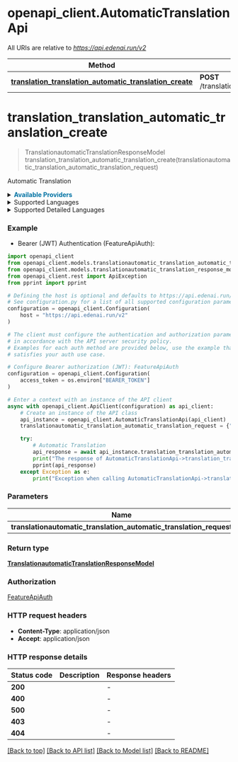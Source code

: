 # openapi_client.AutomaticTranslationApi

All URIs are relative to *https://api.edenai.run/v2*

Method | HTTP request | Description
------------- | ------------- | -------------
[**translation_translation_automatic_translation_create**](AutomaticTranslationApi.md#translation_translation_automatic_translation_create) | **POST** /translation/automatic_translation | Automatic Translation


# **translation_translation_automatic_translation_create**
> TranslationautomaticTranslationResponseModel translation_translation_automatic_translation_create(translationautomatic_translation_automatic_translation_request)

Automatic Translation

<details><summary><strong style='color: #0072a3; cursor: pointer'>Available Providers</strong></summary>    |Provider|Version|Price|Billing unit| |----|-------|-----|------------| |**amazon**|`boto3 (v1.15.18)`|15.0 (per 1000000 char)|1 char |**google**|`v3`|20.0 (per 1000000 char)|1 char |**ibm**|`v3 (2018-05-01)`|20.0 (per 1000000 char)|1000 char |**microsoft**|`v3.0`|10.0 (per 1000000 char)|1 char |**neuralspace**|`v1`|7.0 (per 1000 request)|1 request |**phedone**|`-`|4.0 (per 1000000 char)|1000 char |**deepl**|`v2`|20.0 (per 1000000 char)|1 char |**modernmt**|`1.2.8`|8.0 (per 1000000 char)|1 char |**openai**|`v1`|20.0 (per 1000000 token)|1 token   </details>  <details><summary>Supported Languages</summary>      |Name|Value| |----|-----| |**Abkhazian**|`ab`| |**Acoli**|`ach`| |**Afar**|`aa`| |**Afrikaans**|`af`| |**Akan**|`ak`| |**Albanian**|`sq`| |**American Sign Language**|`ase`| |**Amharic**|`am`| |**Arabic**|`ar`| |**Aragonese**|`an`| |**Argentine Sign Language**|`aed`| |**Armenian**|`hy`| |**Assamese**|`as`| |**Avaric**|`av`| |**Avestan**|`ae`| |**Aymara**|`ay`| |**Azerbaijani**|`az`| |**Bambara**|`bm`| |**Bashkir**|`ba`| |**Basque**|`eu`| |**Belarusian**|`be`| |**Bemba (Zambia)**|`bem`| |**Bengali**|`bn`| |**Berber languages**|`ber`| |**Bihari languages**|`bh`| |**Bislama**|`bi`| |**Bosnian**|`bs`| |**Brazilian Sign Language**|`bzs`| |**Breton**|`br`| |**Bulgarian**|`bg`| |**Burmese**|`my`| |**Catalan**|`ca`| |**Cebuano**|`ceb`| |**Celtic languages**|`cel`| |**Central Bikol**|`bcl`| |**Central Khmer**|`km`| |**Chamorro**|`ch`| |**Chechen**|`ce`| |**Chilean Sign Language**|`csg`| |**Chinese**|`zh`| |**Church Slavic**|`cu`| |**Chuukese**|`chk`| |**Chuvash**|`cv`| |**Colombian Sign Language**|`csn`| |**Congo Swahili**|`swc`| |**Cornish**|`kw`| |**Corsican**|`co`| |**Cree**|`cr`| |**Croatian**|`hr`| |**Czech**|`cs`| |**Danish**|`da`| |**Dari**|`prs`| |**Dhivehi**|`dv`| |**Dutch**|`nl`| |**Dzongkha**|`dz`| |**Efik**|`efi`| |**English**|`en`| |**Esperanto**|`eo`| |**Estonian**|`et`| |**Ewe**|`ee`| |**Faroese**|`fo`| |**Fijian**|`fj`| |**Filipino**|`fil`| |**Finnish**|`fi`| |**Finnish Sign Language**|`fse`| |**Fon**|`fon`| |**French**|`fr`| |**Fulah**|`ff`| |**Ga**|`gaa`| |**Galician**|`gl`| |**Ganda**|`lg`| |**Georgian**|`ka`| |**German**|`de`| |**Gilbertese**|`gil`| |**Guarani**|`gn`| |**Gujarati**|`gu`| |**Gun**|`guw`| |**Haitian**|`ht`| |**Hausa**|`ha`| |**Hawaiian**|`haw`| |**Hebrew**|`he`| |**Herero**|`hz`| |**Hiligaynon**|`hil`| |**Hindi**|`hi`| |**Hiri Motu**|`ho`| |**Hmong**|`hmn`| |**Hmong Daw**|`mww`| |**Hungarian**|`hu`| |**Icelandic**|`is`| |**Ido**|`io`| |**Igbo**|`ig`| |**Iloko**|`ilo`| |**Indonesian**|`id`| |**Interlingua (International Auxiliary Language Association)**|`ia`| |**Interlingue**|`ie`| |**Inuinnaqtun**|`ikt`| |**Inuktitut**|`iu`| |**Inupiaq**|`ik`| |**Irish**|`ga`| |**Isoko**|`iso`| |**Isthmus Zapotec**|`zai`| |**Italian**|`it`| |**Japanese**|`ja`| |**Javanese**|`jv`| |**Kabyle**|`kab`| |**Kalaallisut**|`kl`| |**Kannada**|`kn`| |**Kanuri**|`kr`| |**Kaonde**|`kqn`| |**Kashmiri**|`ks`| |**Kazakh**|`kk`| |**Kikuyu**|`ki`| |**Kinyarwanda**|`rw`| |**Kirghiz**|`ky`| |**Klingon**|`tlh`| |**Komi**|`kv`| |**Kongo**|`kg`| |**Korean**|`ko`| |**Kuanyama**|`kj`| |**Kurdish**|`ku`| |**Kwangali**|`kwn`| |**Lao**|`lo`| |**Latin**|`la`| |**Latvian**|`lv`| |**Limburgan**|`li`| |**Lingala**|`ln`| |**Literary Chinese**|`lzh`| |**Lithuanian**|`lt`| |**Lozi**|`loz`| |**Luba-Katanga**|`lu`| |**Luba-Lulua**|`lua`| |**Lunda**|`lun`| |**Luo (Kenya and Tanzania)**|`luo`| |**Lushai**|`lus`| |**Luvale**|`lue`| |**Luxembourgish**|`lb`| |**Macedonian**|`mk`| |**Malagasy**|`mg`| |**Malay (macrolanguage)**|`ms`| |**Malayalam**|`ml`| |**Maltese**|`mt`| |**Manx**|`gv`| |**Maori**|`mi`| |**Marathi**|`mr`| |**Marshallese**|`mh`| |**Mexican Sign Language**|`mfs`| |**Modern Greek (1453-)**|`el`| |**Mongolian**|`mn`| |**Morisyen**|`mfe`| |**Mossi**|`mos`| |**Nauru**|`na`| |**Navajo**|`nv`| |**Ndonga**|`ng`| |**Nepali (macrolanguage)**|`ne`| |**Niuean**|`niu`| |**North Ndebele**|`nd`| |**Northern Kurdish**|`kmr`| |**Northern Sami**|`se`| |**Norwegian**|`no`| |**Norwegian Bokmål**|`nb`| |**Norwegian Nynorsk**|`nn`| |**Nyaneka**|`nyk`| |**Nyanja**|`ny`| |**Occitan (post 1500)**|`oc`| |**Ojibwa**|`oj`| |**Oriya (macrolanguage)**|`or`| |**Oromo**|`om`| |**Ossetian**|`os`| |**Pali**|`pi`| |**Pangasinan**|`pag`| |**Panjabi**|`pa`| |**Papiamento**|`pap`| |**Pedi**|`nso`| |**Persian**|`fa`| |**Peruvian Sign Language**|`prl`| |**Pijin**|`pis`| |**Pohnpeian**|`pon`| |**Polish**|`pl`| |**Portuguese**|`pt`| |**Pushto**|`ps`| |**Quechua**|`qu`| |**Querétaro Otomi**|`otq`| |**Romance languages**|`roa`| |**Romanian**|`ro`| |**Romansh**|`rm`| |**Rundi**|`rn`| |**Russian**|`ru`| |**Ruund**|`rnd`| |**Samoan**|`sm`| |**San Salvador Kongo**|`kwy`| |**Sango**|`sg`| |**Sanskrit**|`sa`| |**Sardinian**|`sc`| |**Scottish Gaelic**|`gd`| |**Serbian**|`sr`| |**Serbo-Croatian**|`sh`| |**Seselwa Creole French**|`crs`| |**Shona**|`sn`| |**Sichuan Yi**|`ii`| |**Sindhi**|`sd`| |**Sinhala**|`si`| |**Slovak**|`sk`| |**Slovenian**|`sl`| |**Somali**|`so`| |**South Ndebele**|`nr`| |**Southern Sotho**|`st`| |**Spanish**|`es`| |**Spanish Sign Language**|`ssp`| |**Sranan Tongo**|`srn`| |**Sundanese**|`su`| |**Swahili (macrolanguage)**|`sw`| |**Swati**|`ss`| |**Swedish**|`sv`| |**Tagalog**|`tl`| |**Tahitian**|`ty`| |**Tajik**|`tg`| |**Tamil**|`ta`| |**Tatar**|`tt`| |**Telugu**|`te`| |**Tetela**|`tll`| |**Tetun Dili**|`tdt`| |**Thai**|`th`| |**Tibetan**|`bo`| |**Tigrinya**|`ti`| |**Tiv**|`tiv`| |**Tok Pisin**|`tpi`| |**Tonga (Tonga Islands)**|`to`| |**Tonga (Zambia)**|`toi`| |**Tsonga**|`ts`| |**Tswana**|`tn`| |**Tumbuka**|`tum`| |**Turkish**|`tr`| |**Turkmen**|`tk`| |**Tuvalu**|`tvl`| |**Twi**|`tw`| |**Tzotzil**|`tzo`| |**Uighur**|`ug`| |**Ukrainian**|`uk`| |**Umbundu**|`umb`| |**Upper Sorbian**|`hsb`| |**Urdu**|`ur`| |**Uzbek**|`uz`| |**Venda**|`ve`| |**Venezuelan Sign Language**|`vsl`| |**Vietnamese**|`vi`| |**Volapük**|`vo`| |**Wallisian**|`wls`| |**Walloon**|`wa`| |**Waray (Philippines)**|`war`| |**Welsh**|`cy`| |**Western Frisian**|`fy`| |**Wolaytta**|`wal`| |**Wolof**|`wo`| |**Xhosa**|`xh`| |**Yapese**|`yap`| |**Yiddish**|`yi`| |**Yoruba**|`yo`| |**Yucateco**|`yua`| |**Yue Chinese**|`yue`| |**Zande (individual language)**|`zne`| |**Zhuang**|`za`| |**Zulu**|`zu`|  </details><details><summary>Supported Detailed Languages</summary>      |Name|Value| |----|-----| |**Auto detection**|`auto-detect`| |**Arabic (Argentina)**|`ar-AR`| |**Bangla (Bangladesh)**|`bn-BD`| |**Basque (Spain)**|`eu-ES`| |**Bosnian (Bosnia & Herzegovina)**|`bs-BA`| |**Bulgarian (Bulgaria)**|`bg-BG`| |**Catalan (Spain)**|`ca-ES`| |**Chinese (China)**|`zh-CN`| |**Chinese (Simplified)**|`zh-Hans`| |**Chinese (Taiwan)**|`zh-TW`| |**Chinese (Traditional)**|`zh-Hant`| |**Croatian (Croatia)**|`hr-HR`| |**Czech (Czechia)**|`cs-CZ`| |**Danish (Denmark)**|`da-DK`| |**Dutch (Netherlands)**|`nl-NL`| |**English (United Kingdom)**|`en-GB`| |**English (United States)**|`en-US`| |**Estonian (Estonia)**|`et-EE`| |**Finnish (Finland)**|`fi-FI`| |**French (Canada)**|`fr-CA`| |**French (France)**|`fr-FR`| |**German (Germany)**|`de-DE`| |**Greek (Greece)**|`el-GR`| |**Gujarati (India)**|`gu-IN`| |**Hebrew (Israel)**|`he-IL`| |**Hindi (India)**|`hi-IN`| |**Hungarian (Hungary)**|`hu-HU`| |**Indonesian (Indonesia)**|`id-ID`| |**Inuktitut (Latin)**|`iu-Latn`| |**Irish (Ireland)**|`ga-IE`| |**Italian (Italy)**|`it-IT`| |**Japanese (Japan)**|`ja-JP`| |**Kannada (India)**|`kn-IN`| |**Klingon (Klingon (KLI pIqaD))**|`tlh-Piqd`| |**Klingon (Latin)**|`tlh-Latn`| |**Korean (South Korea)**|`ko-KR`| |**Latvian (Latvia)**|`lv-LV`| |**Lithuanian (Lithuania)**|`lt-LT`| |**Malay (Malaysia)**|`ms-MY`| |**Malayalam (India)**|`ml-IN`| |**Maltese (Malta)**|`mt-MT`| |**Marathi (India)**|`mr-IN`| |**Mongolian (Cyrillic)**|`mn-Cyrl`| |**Mongolian (Mongolian)**|`mn-Mong`| |**Nepali (Nepal)**|`ne-NP`| |**Norwegian Bokmål (Norway)**|`nb-NO`| |**Persian (Afghanistan)**|`fa-AF`| |**Polish (Poland)**|`pl-PL`| |**Portuguese (Brazil)**|`pt-BR`| |**Portuguese (Portugal)**|`pt-PT`| |**Punjabi (India)**|`pa-IN`| |**Romanian (Romania)**|`ro-RO`| |**Russian (Russia)**|`ru-RU`| |**Serbian (Cyrillic)**|`sr-Cyrl`| |**Serbian (Latin)**|`sr-Latn`| |**Serbian (Montenegro)**|`sr-ME`| |**Serbian (Serbia)**|`sr-RS`| |**Sinhala (Sri Lanka)**|`si-LK`| |**Slovak (Slovakia)**|`sk-SK`| |**Slovenian (Slovenia)**|`sl-SI`| |**Spanish (Latin America)**|`es-419`| |**Spanish (Mexico)**|`es-MX`| |**Spanish (Spain)**|`es-ES`| |**Swedish (Sweden)**|`sv-SE`| |**Tamil (India)**|`ta-IN`| |**Telugu (India)**|`te-IN`| |**Thai (Thailand)**|`th-TH`| |**Turkish (Turkey)**|`tr-TR`| |**Ukrainian (Ukraine)**|`uk-UA`| |**Urdu (Pakistan)**|`ur-PK`| |**Vietnamese (Vietnam)**|`vi-VN`| |**Welsh (United Kingdom)**|`cy-GB`|  </details>

### Example

* Bearer (JWT) Authentication (FeatureApiAuth):

```python
import openapi_client
from openapi_client.models.translationautomatic_translation_automatic_translation_request import TranslationautomaticTranslationAutomaticTranslationRequest
from openapi_client.models.translationautomatic_translation_response_model import TranslationautomaticTranslationResponseModel
from openapi_client.rest import ApiException
from pprint import pprint

# Defining the host is optional and defaults to https://api.edenai.run/v2
# See configuration.py for a list of all supported configuration parameters.
configuration = openapi_client.Configuration(
    host = "https://api.edenai.run/v2"
)

# The client must configure the authentication and authorization parameters
# in accordance with the API server security policy.
# Examples for each auth method are provided below, use the example that
# satisfies your auth use case.

# Configure Bearer authorization (JWT): FeatureApiAuth
configuration = openapi_client.Configuration(
    access_token = os.environ["BEARER_TOKEN"]
)

# Enter a context with an instance of the API client
async with openapi_client.ApiClient(configuration) as api_client:
    # Create an instance of the API class
    api_instance = openapi_client.AutomaticTranslationApi(api_client)
    translationautomatic_translation_automatic_translation_request = {"providers":"microsoft,openai,google,modernmt,ibm,phedone,neuralspace,amazon,deepl","text":"人工智能 亦稱智械、機器智能，指由人製造出來的機器所表現出來的智慧。通常人工智能是指通过普通電腦程式來呈現人類智能的技術。該詞也指出研究這樣的智能系統是否能夠實現，以及如何實現。同时，通過醫學、神經科學、機器人學及統計學等的進步，常態預測則認為人類的很多職業也逐漸被其取代。","source_language":"zh","target_language":"en"} # TranslationautomaticTranslationAutomaticTranslationRequest | 

    try:
        # Automatic Translation
        api_response = await api_instance.translation_translation_automatic_translation_create(translationautomatic_translation_automatic_translation_request)
        print("The response of AutomaticTranslationApi->translation_translation_automatic_translation_create:\n")
        pprint(api_response)
    except Exception as e:
        print("Exception when calling AutomaticTranslationApi->translation_translation_automatic_translation_create: %s\n" % e)
```



### Parameters


Name | Type | Description  | Notes
------------- | ------------- | ------------- | -------------
 **translationautomatic_translation_automatic_translation_request** | [**TranslationautomaticTranslationAutomaticTranslationRequest**](TranslationautomaticTranslationAutomaticTranslationRequest.md)|  | 

### Return type

[**TranslationautomaticTranslationResponseModel**](TranslationautomaticTranslationResponseModel.md)

### Authorization

[FeatureApiAuth](../README.md#FeatureApiAuth)

### HTTP request headers

 - **Content-Type**: application/json
 - **Accept**: application/json

### HTTP response details

| Status code | Description | Response headers |
|-------------|-------------|------------------|
**200** |  |  -  |
**400** |  |  -  |
**500** |  |  -  |
**403** |  |  -  |
**404** |  |  -  |

[[Back to top]](#) [[Back to API list]](../README.md#documentation-for-api-endpoints) [[Back to Model list]](../README.md#documentation-for-models) [[Back to README]](../README.md)

